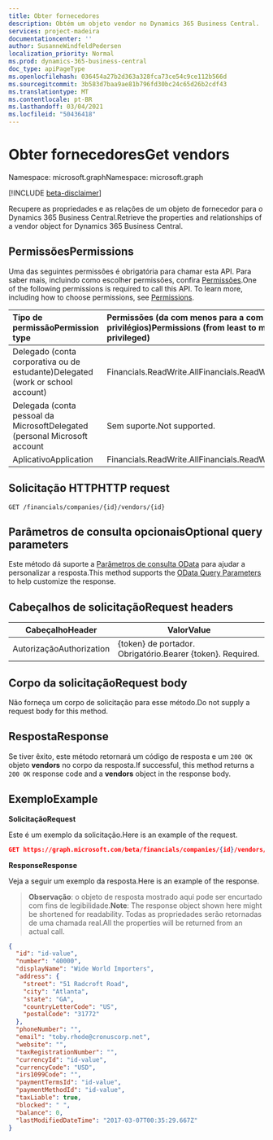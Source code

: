 ```yaml
---
title: Obter fornecedores
description: Obtém um objeto vendor no Dynamics 365 Business Central.
services: project-madeira
documentationcenter: ''
author: SusanneWindfeldPedersen
localization_priority: Normal
ms.prod: dynamics-365-business-central
doc_type: apiPageType
ms.openlocfilehash: 036454a27b2d363a328fca73ce54c9ce112b566d
ms.sourcegitcommit: 3b583d7baa9ae81b796fd30bc24c65d26b2cdf43
ms.translationtype: MT
ms.contentlocale: pt-BR
ms.lasthandoff: 03/04/2021
ms.locfileid: "50436418"
---
```

# <a name="get-vendors"></a><span data-ttu-id="ad8ba-103">Obter fornecedores</span><span class="sxs-lookup"><span data-stu-id="ad8ba-103">Get vendors</span></span>

<span data-ttu-id="ad8ba-104">Namespace: microsoft.graph</span><span class="sxs-lookup"><span data-stu-id="ad8ba-104">Namespace: microsoft.graph</span></span>

[!INCLUDE [beta-disclaimer](../../includes/beta-disclaimer.md)]

<span data-ttu-id="ad8ba-105">Recupere as propriedades e as relações de um objeto de fornecedor para o Dynamics 365 Business Central.</span><span class="sxs-lookup"><span data-stu-id="ad8ba-105">Retrieve the properties and relationships of a vendor object for Dynamics 365 Business Central.</span></span>

## <a name="permissions"></a><span data-ttu-id="ad8ba-106">Permissões</span><span class="sxs-lookup"><span data-stu-id="ad8ba-106">Permissions</span></span>
<span data-ttu-id="ad8ba-p101">Uma das seguintes permissões é obrigatória para chamar esta API. Para saber mais, incluindo como escolher permissões, confira [Permissões](/graph/permissions-reference).</span><span class="sxs-lookup"><span data-stu-id="ad8ba-p101">One of the following permissions is required to call this API. To learn more, including how to choose permissions, see [Permissions](/graph/permissions-reference).</span></span>

|<span data-ttu-id="ad8ba-109">Tipo de permissão</span><span class="sxs-lookup"><span data-stu-id="ad8ba-109">Permission type</span></span> |<span data-ttu-id="ad8ba-110">Permissões (da com menos para a com mais privilégios)</span><span class="sxs-lookup"><span data-stu-id="ad8ba-110">Permissions (from least to most privileged)</span></span>|
|:---------------|:------------------------------------------|
|<span data-ttu-id="ad8ba-111">Delegado (conta corporativa ou de estudante)</span><span class="sxs-lookup"><span data-stu-id="ad8ba-111">Delegated (work or school account)</span></span>|<span data-ttu-id="ad8ba-112">Financials.ReadWrite.All</span><span class="sxs-lookup"><span data-stu-id="ad8ba-112">Financials.ReadWrite.All</span></span> |
|<span data-ttu-id="ad8ba-113">Delegada (conta pessoal da Microsoft</span><span class="sxs-lookup"><span data-stu-id="ad8ba-113">Delegated (personal Microsoft account</span></span>|<span data-ttu-id="ad8ba-114">Sem suporte.</span><span class="sxs-lookup"><span data-stu-id="ad8ba-114">Not supported.</span></span>|
|<span data-ttu-id="ad8ba-115">Aplicativo</span><span class="sxs-lookup"><span data-stu-id="ad8ba-115">Application</span></span>|<span data-ttu-id="ad8ba-116">Financials.ReadWrite.All</span><span class="sxs-lookup"><span data-stu-id="ad8ba-116">Financials.ReadWrite.All</span></span>|

## <a name="http-request"></a><span data-ttu-id="ad8ba-117">Solicitação HTTP</span><span class="sxs-lookup"><span data-stu-id="ad8ba-117">HTTP request</span></span>

```http
GET /financials/companies/{id}/vendors/{id}
```

## <a name="optional-query-parameters"></a><span data-ttu-id="ad8ba-118">Parâmetros de consulta opcionais</span><span class="sxs-lookup"><span data-stu-id="ad8ba-118">Optional query parameters</span></span>
<span data-ttu-id="ad8ba-119">Este método dá suporte a [Parâmetros de consulta OData](/graph/query-parameters) para ajudar a personalizar a resposta.</span><span class="sxs-lookup"><span data-stu-id="ad8ba-119">This method supports the [OData Query Parameters](/graph/query-parameters) to help customize the response.</span></span>

## <a name="request-headers"></a><span data-ttu-id="ad8ba-120">Cabeçalhos de solicitação</span><span class="sxs-lookup"><span data-stu-id="ad8ba-120">Request headers</span></span>
|<span data-ttu-id="ad8ba-121">Cabeçalho</span><span class="sxs-lookup"><span data-stu-id="ad8ba-121">Header</span></span>|<span data-ttu-id="ad8ba-122">Valor</span><span class="sxs-lookup"><span data-stu-id="ad8ba-122">Value</span></span>|
|------|-----|
|<span data-ttu-id="ad8ba-123">Autorização</span><span class="sxs-lookup"><span data-stu-id="ad8ba-123">Authorization</span></span>  |<span data-ttu-id="ad8ba-p102">{token} de portador. Obrigatório.</span><span class="sxs-lookup"><span data-stu-id="ad8ba-p102">Bearer {token}. Required.</span></span> |

## <a name="request-body"></a><span data-ttu-id="ad8ba-126">Corpo da solicitação</span><span class="sxs-lookup"><span data-stu-id="ad8ba-126">Request body</span></span>
<span data-ttu-id="ad8ba-127">Não forneça um corpo de solicitação para esse método.</span><span class="sxs-lookup"><span data-stu-id="ad8ba-127">Do not supply a request body for this method.</span></span>

## <a name="response"></a><span data-ttu-id="ad8ba-128">Resposta</span><span class="sxs-lookup"><span data-stu-id="ad8ba-128">Response</span></span>
<span data-ttu-id="ad8ba-129">Se tiver êxito, este método retornará um código de resposta e um `200 OK` objeto **vendors** no corpo da resposta.</span><span class="sxs-lookup"><span data-stu-id="ad8ba-129">If successful, this method returns a `200 OK` response code and a **vendors** object in the response body.</span></span>

## <a name="example"></a><span data-ttu-id="ad8ba-130">Exemplo</span><span class="sxs-lookup"><span data-stu-id="ad8ba-130">Example</span></span>

<span data-ttu-id="ad8ba-131">**Solicitação**</span><span class="sxs-lookup"><span data-stu-id="ad8ba-131">**Request**</span></span>

<span data-ttu-id="ad8ba-132">Este é um exemplo da solicitação.</span><span class="sxs-lookup"><span data-stu-id="ad8ba-132">Here is an example of the request.</span></span>
```json
GET https://graph.microsoft.com/beta/financials/companies/{id}/vendors/{id}
```

<span data-ttu-id="ad8ba-133">**Response**</span><span class="sxs-lookup"><span data-stu-id="ad8ba-133">**Response**</span></span>

<span data-ttu-id="ad8ba-134">Veja a seguir um exemplo da resposta.</span><span class="sxs-lookup"><span data-stu-id="ad8ba-134">Here is an example of the response.</span></span> 

> <span data-ttu-id="ad8ba-135">**Observação**: o objeto de resposta mostrado aqui pode ser encurtado com fins de legibilidade.</span><span class="sxs-lookup"><span data-stu-id="ad8ba-135">**Note**: The response object shown here might be shortened for readability.</span></span> <span data-ttu-id="ad8ba-136">Todas as propriedades serão retornadas de uma chamada real.</span><span class="sxs-lookup"><span data-stu-id="ad8ba-136">All the properties will be returned from an actual call.</span></span>

```json
{
  "id": "id-value",
  "number": "40000",
  "displayName": "Wide World Importers",
  "address": {
    "street": "51 Radcroft Road",
    "city": "Atlanta",
    "state": "GA",
    "countryLetterCode": "US",
    "postalCode": "31772"
  },
  "phoneNumber": "",
  "email": "toby.rhode@cronuscorp.net",
  "website": "",
  "taxRegistrationNumber": "",
  "currencyId": "id-value",
  "currencyCode": "USD",
  "irs1099Code": "",
  "paymentTermsId": "id-value",
  "paymentMethodId": "id-value",
  "taxLiable": true,
  "blocked": " ",
  "balance": 0,
  "lastModifiedDateTime": "2017-03-07T00:35:29.667Z"
}
```




